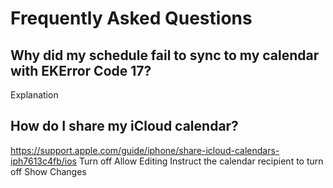 # Frequently Asked Questions

## Why did my schedule fail to sync to my calendar with EKError Code 17?
Explanation

## How do I share my iCloud calendar?
https://support.apple.com/guide/iphone/share-icloud-calendars-iph7613c4fb/ios
Turn off Allow Editing
Instruct the calendar recipient to turn off Show Changes
